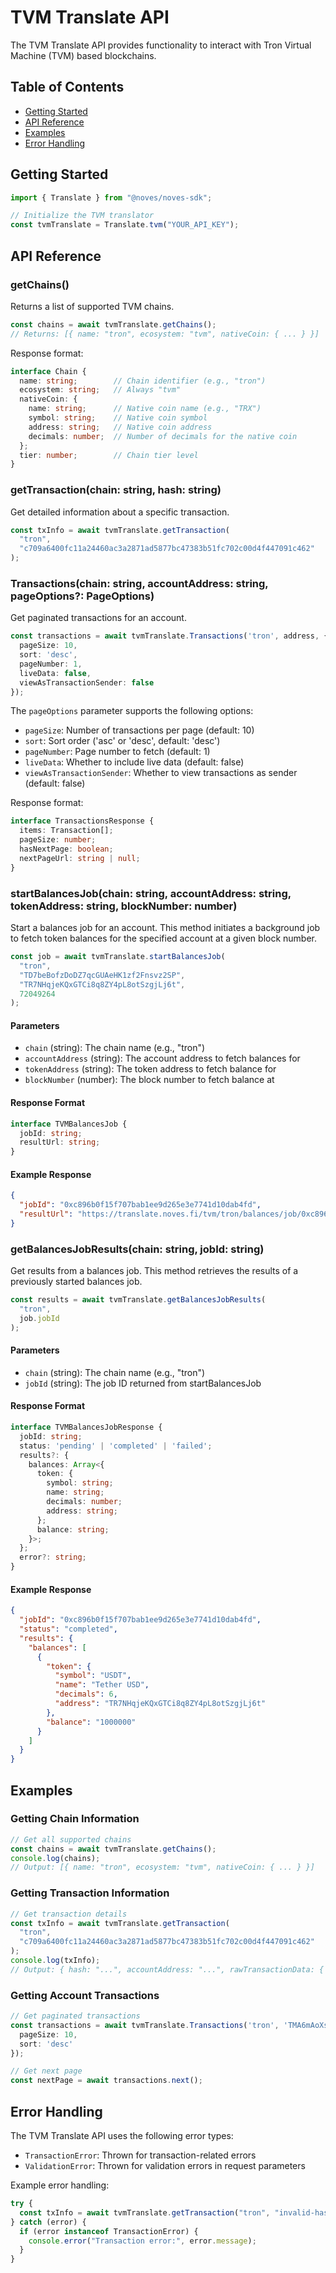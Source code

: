 # TVM Translate API

The TVM Translate API provides functionality to interact with Tron Virtual Machine (TVM) based blockchains.

## Table of Contents
- [Getting Started](#getting-started)
- [API Reference](#api-reference)
- [Examples](#examples)
- [Error Handling](#error-handling)

## Getting Started

```typescript
import { Translate } from "@noves/noves-sdk";

// Initialize the TVM translator
const tvmTranslate = Translate.tvm("YOUR_API_KEY");
```

## API Reference

### getChains()
Returns a list of supported TVM chains.

```typescript
const chains = await tvmTranslate.getChains();
// Returns: [{ name: "tron", ecosystem: "tvm", nativeCoin: { ... } }]
```

Response format:
```typescript
interface Chain {
  name: string;        // Chain identifier (e.g., "tron")
  ecosystem: string;   // Always "tvm"
  nativeCoin: {
    name: string;      // Native coin name (e.g., "TRX")
    symbol: string;    // Native coin symbol
    address: string;   // Native coin address
    decimals: number;  // Number of decimals for the native coin
  };
  tier: number;        // Chain tier level
}
```

### getTransaction(chain: string, hash: string)
Get detailed information about a specific transaction.

```typescript
const txInfo = await tvmTranslate.getTransaction(
  "tron",
  "c709a6400fc11a24460ac3a2871ad5877bc47383b51fc702c00d4f447091c462"
);
```

### Transactions(chain: string, accountAddress: string, pageOptions?: PageOptions)
Get paginated transactions for an account.

```typescript
const transactions = await tvmTranslate.Transactions('tron', address, {
  pageSize: 10,
  sort: 'desc',
  pageNumber: 1,
  liveData: false,
  viewAsTransactionSender: false
});
```

The `pageOptions` parameter supports the following options:
- `pageSize`: Number of transactions per page (default: 10)
- `sort`: Sort order ('asc' or 'desc', default: 'desc')
- `pageNumber`: Page number to fetch (default: 1)
- `liveData`: Whether to include live data (default: false)
- `viewAsTransactionSender`: Whether to view transactions as sender (default: false)

Response format:
```typescript
interface TransactionsResponse {
  items: Transaction[];
  pageSize: number;
  hasNextPage: boolean;
  nextPageUrl: string | null;
}
```

### startBalancesJob(chain: string, accountAddress: string, tokenAddress: string, blockNumber: number)
Start a balances job for an account. This method initiates a background job to fetch token balances for the specified account at a given block number.

```typescript
const job = await tvmTranslate.startBalancesJob(
  "tron",
  "TD7beBofzDoDZ7qcGUAeHK1zf2Fnsvz2SP",
  "TR7NHqjeKQxGTCi8q8ZY4pL8otSzgjLj6t",
  72049264
);
```

#### Parameters
- `chain` (string): The chain name (e.g., "tron")
- `accountAddress` (string): The account address to fetch balances for
- `tokenAddress` (string): The token address to fetch balance for
- `blockNumber` (number): The block number to fetch balance at

#### Response Format
```typescript
interface TVMBalancesJob {
  jobId: string;
  resultUrl: string;
}
```

#### Example Response
```json
{
  "jobId": "0xc896b0f15f707bab1ee9d265e3e7741d10dab4fd",
  "resultUrl": "https://translate.noves.fi/tvm/tron/balances/job/0xc896b0f15f707bab1ee9d265e3e7741d10dab4fd"
}
```

### getBalancesJobResults(chain: string, jobId: string)
Get results from a balances job. This method retrieves the results of a previously started balances job.

```typescript
const results = await tvmTranslate.getBalancesJobResults(
  "tron",
  job.jobId
);
```

#### Parameters
- `chain` (string): The chain name (e.g., "tron")
- `jobId` (string): The job ID returned from startBalancesJob

#### Response Format
```typescript
interface TVMBalancesJobResponse {
  jobId: string;
  status: 'pending' | 'completed' | 'failed';
  results?: {
    balances: Array<{
      token: {
        symbol: string;
        name: string;
        decimals: number;
        address: string;
      };
      balance: string;
    }>;
  };
  error?: string;
}
```

#### Example Response
```json
{
  "jobId": "0xc896b0f15f707bab1ee9d265e3e7741d10dab4fd",
  "status": "completed",
  "results": {
    "balances": [
      {
        "token": {
          "symbol": "USDT",
          "name": "Tether USD",
          "decimals": 6,
          "address": "TR7NHqjeKQxGTCi8q8ZY4pL8otSzgjLj6t"
        },
        "balance": "1000000"
      }
    ]
  }
}
```

## Examples

### Getting Chain Information
```typescript
// Get all supported chains
const chains = await tvmTranslate.getChains();
console.log(chains);
// Output: [{ name: "tron", ecosystem: "tvm", nativeCoin: { ... } }]
```

### Getting Transaction Information
```typescript
// Get transaction details
const txInfo = await tvmTranslate.getTransaction(
  "tron",
  "c709a6400fc11a24460ac3a2871ad5877bc47383b51fc702c00d4f447091c462"
);
console.log(txInfo);
// Output: { hash: "...", accountAddress: "...", rawTransactionData: { ... }, classificationData: { ... } }
```

### Getting Account Transactions
```typescript
// Get paginated transactions
const transactions = await tvmTranslate.Transactions('tron', 'TMA6mAoXs24NZRy3sWmc3i5FPA6KE1JQRR', {
  pageSize: 10,
  sort: 'desc'
});

// Get next page
const nextPage = await transactions.next();
```

## Error Handling

The TVM Translate API uses the following error types:

- `TransactionError`: Thrown for transaction-related errors
- `ValidationError`: Thrown for validation errors in request parameters

Example error handling:
```typescript
try {
  const txInfo = await tvmTranslate.getTransaction("tron", "invalid-hash");
} catch (error) {
  if (error instanceof TransactionError) {
    console.error("Transaction error:", error.message);
  }
}
``` 